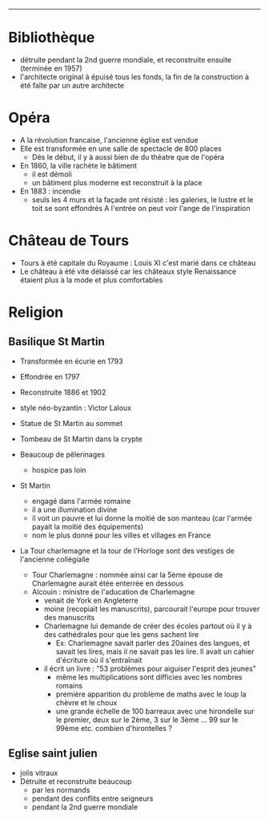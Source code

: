 
----


# Bibliothèque
 - détruite pendant la 2nd guerre mondiale, et reconstruite ensuite (terminée en 1957)
 - l'architecte original à épuisé tous les fonds, la fin de la construction à été faîte par un autre architecte

# Opéra 
 - A la révolution francaise, l'ancienne église est vendue
 - Elle est transformée en une salle de spectacle de 800 places
     - Dès le début, il y à aussi bien de du théatre que de l'opéra
 - En 1860, la ville rachète le bâtiment
     - il est démoli
     - un bâtiment plus moderne est reconstruit à la place
 - En 1883 : incendie
     - seuls les 4 murs et la façade ont résisté : les galeries, le lustre et le toit se sont effondrés
A l'entrée on peut voir l'ange de l'inspiration

# Château de Tours
 - Tours à été capitale du Royaume : Louis XI c'est marié dans ce château
 - Le château à été vite délaissé car les châteaux style Renaissance étaient plus à la mode et plus comfortables

# Religion

## Basilique St Martin
 - Transformée en écurie en 1793
 - Effondrée en 1797
 - Reconstruite 1886 et 1902
 - style néo-byzantin : Victor Laloux
 
 - Statue de St Martin au sommet 
 - Tombeau de St Martin dans la crypte
 - Beaucoup de pêlerinages
     - hospice pas loin
 - St Martin
     - engagé dans l'armée romaine
     - il a une illumination divine
     - il voit un pauvre et lui donne la moitié de son manteau (car l'armée payait la moitié des équipements)
     - nom le plus donné pour les villes et villages en France

 - La Tour charlemagne et la tour de l'Horloge sont des vestiges de l'ancienne collégialle
     - Tour Charlemagne : nommée ainsi car la 5ème épouse de Charlemagne aurait étée enterrée en dessous
     - Alcouin : ministre de l'aducation de Charlemagne
         - venait de York en Angleterre
         - moine (recopiait les manuscrits), parcourait l'europe pour trouver des manuscrits
         - Charlemagne lui demande de créer des écoles partout où il y à  des cathédrales pour que les gens sachent lire
             - Ex: Charlemagne savait parler des 20aines des langues, et  savait les lires, mais il ne savait pas les lire. Il avait un cahier d'écriture où il s'entraînait
         - il écrit un livre : "53 problèmes pour aiguiser l'esprit des jeunes"
             - même les multiplications sont difficies avec les nombres romains
             - première apparition du problème de maths avec le loup la chèvre et le choux
             - une grande échelle de 100 barreaux avec une hirondelle sur le premier, deux sur le 2ème, 3 sur le 3ème ... 99 sur le 99ème etc. combien d'hirontelles ?


## Eglise saint julien
 - jolis vitraux
 - Détruite et reconstruite beaucoup 
     - par les normands
     - pendant des conflits entre seigneurs
     - pendant la 2nd guerre mondiale
